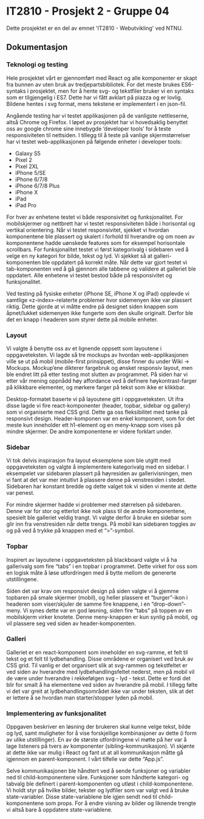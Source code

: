 # IT2810 - Prosjekt 2 - Gruppe 04

Dette prosjektet er en del av emnet 'IT2810 - Webutvikling' ved NTNU.

## Dokumentasjon

### Teknologi og testing

Hele prosjektet vårt er gjennomført med React og alle komponenter er skapt fra bunnen av uten bruk av tredjepartsbibliotek. For det meste brukes ES6-syntaks i prosjektet, men for å hente svg- og tekstfiler bruker vi en syntaks som er tilgjengelig i ES7. Dette har vi fått avklart på piazza og er lovlig. Bildene hentes i svg format, mens tekstene er implementert i en json-fil. 

Angående testing har vi testet applikasjonen på de vanligste nettleserne, altså Chrome og Firefox. I løpet av prosjektet har vi hovedsaklig benyttet oss av google chrome sine innebygde ‘developer tools’ for å teste responsiviteten til nettsiden. I tillegg til å teste på vanlige skjermstørrelser har vi testet web-applikasjonen på følgende enheter i developer tools:

* Galaxy S5
* Pixel 2
* Pixel 2XL
* iPhone 5/SE
* iPhone 6/7/8
* iPhone 6/7/8 Plus
* iPhone X
* iPad
* iPad Pro

For hver av enhetene testet vi både responsivitet og funksjonalitet. For mobilskjermer og nettbrett har vi testet responsiviteten både i horisontal og vertikal orientering. Når vi testet responsivitet, sjekket vi hvordan komponentene ble plassert og skalert i forhold til hverandre og om noen av komponentene hadde uønskede features som for eksempel horisontale scrollbars. For funksjonalitet testet vi først kategorivalg i sidebaren ved å velge en ny kategori for bilde, tekst og lyd. Vi sjekket så at galleri-komponenten ble oppdatert på korrekt måte. Når dette var gjort testet vi tab-komponenten ved å gå gjennom alle tabbene og validere at galleriet ble oppdatert. Alle enhetene vi testet bestod både på responsivitet og funksjonalitet.

Ved testing på fysiske enheter (iPhone SE, iPhone X og iPad) opplevde vi samtlige «z-index»-relaterte problemer hvor sidemenyen ikke var plassert riktig. Dette gjorde at vi måtte endre på designet siden knappen som åpnet/lukket sidemenyen ikke fungerte som den skulle originalt. Derfor ble det en knapp i headeren som styrer dette på mobile enheter.

### Layout

Vi valgte å benytte oss av et lignende oppsett som layoutene i oppgaveteksten. Vi lagde så tre mockups av hvordan web-applikasjonen ville se ut på mobil (mobile-first prinsippet), disse finner du under Wiki -> Mockups. Mockup’ene dikterer fargebruk og ønsket responsiv layout, men ble endret litt på etter testing mot slutten av programmet. På siden har vi etter vår mening oppnådd høy affordance ved å definere høykontrast-farger på klikkbare elementer, og mørkere farger på tekst som ikke er klikkbar.

Desktop-formatet baserte vi på layoutene gitt i oppgaveteksten. Ut ifra disse lagde vi fire react-komponenter (header, topbar, sidebar og gallery) som vi organiserte med CSS grid. Dette ga oss fleksibilitet med tanke på responsivt design. Header-komponen var en enkel komponent, som for det meste kun inneholder ett h1-element og en meny-knapp som vises på mindre skjermer. De andre komponentene er videre forklart under. 

### Sidebar

Vi tok delvis inspirasjon fra layout eksemplene som ble utgitt med oppgaveteksten og valgte å implementere kategorivalg med en sidebar. I eksempelet var sidebaren plassert på høyresiden av gallerivisningen, men vi fant at det var mer intuitivt å plassere denne på venstresiden i stedet. Sidebaren har konstant bredde og dette valget tok vi siden vi mente at dette var penest.

For mindre skjermer hadde vi problemer med størrelsen på sidebaren. Denne var for stor og etterlot ikke nok plass til de andre komponentene, spesielt ble galleriet veldig trangt. Vi valgte derfor å bruke en sidebar som glir inn fra venstresiden når dette trengs. På mobil kan sidebaren toggles av og på ved å trykke på knappen med et “>”-symbol.


### Topbar
Inspirert av layoutene i oppgaveteksten på blackboard valgte vi å ha gallerivalg som fire “tabs” i en topbar i programmet. Dette virket for oss som en logisk måte å løse utfordringen med å bytte mellom de genererte utstillingene. 

Siden det var krav om responsivt design på siden valgte vi å gjemme topbaren på smale skjermer (mobil), og heller plassere et “burger”-ikon i headeren som viser/skjuler de samme fire knappene, i en “drop-down”-meny. Vi synes dette var en god løsning, siden fire “tabs” på toppen av en mobilskjerm virker knotete. Denne meny-knappen er kun synlig på mobil, og vil plassere seg ved siden av header-komponenten.

### Galleri

Galleriet er en react-komponent som inneholder en svg-ramme, et felt til tekst og et felt til lydbehandling. Disse områdene er organisert ved bruk av CSS grid. Til vanlig er det organisert slik at svg-rammen og tekstfeltet er ved siden av hverandre med lydbehandlingsfeltet nederst, men på mobil vil de være under hverandre i rekkefølgen svg - lyd - tekst. Dette er fordi det blir for smalt å ha elementene ved siden av hverandre på mobil. I tillegg følte vi det var greit at lydbehandlingsområdet ikke var under teksten, slik at det er lettere å se hvordan man starter/stopper lyden på mobil.

### Implementering av funksjonalitet

Oppgaven beskriver en løsning der brukeren skal kunne velge tekst, bilde og lyd, samt muligheter for å vise forskjellige kombinasjoner av dette (i form av ulike utstillinger). En av de største utfordringene vi møtte på her var å lage listeners på tvers av komponenter (sibling-kommunikasjon). Vi skjønte at dette ikke var mulig i React og fant ut at all kommunikasjon måtte gå igjennom en parent-komponent. I vårt tilfelle var dette “App.js”.

Selve kommunikasjonen ble håndtert ved å sende funksjoner og variabler ned til child-komponentene våre. Funksjoner som håndterte kategori- og tabvalg ble definert i parent-komponenten og utløst i child-komponentene. Vi holdt styr på hvilke bilder, tekster og lydfiler som var valgt ved å bruke state-variabler. Disse state-variablene ble igjen sendt ned til child-komponentene som props. For å endre visning av bilder og liknende trengte vi altså bare å oppdatere state-variablene. 


